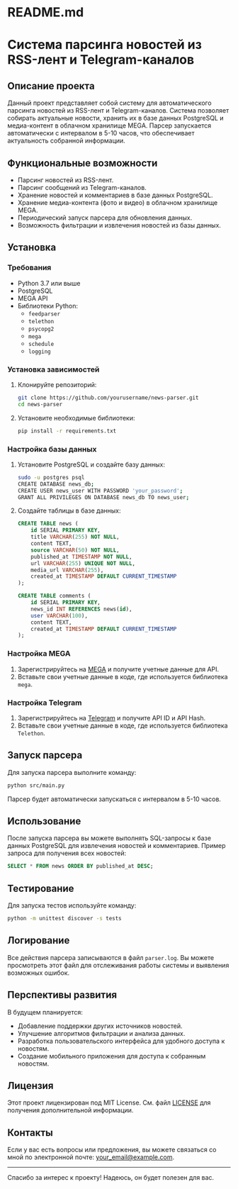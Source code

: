 # README.md

# Система парсинга новостей из RSS-лент и Telegram-каналов

## Описание проекта

Данный проект представляет собой систему для автоматического парсинга новостей из RSS-лент и Telegram-каналов. Система позволяет собирать актуальные новости, хранить их в базе данных PostgreSQL и медиа-контент в облачном хранилище MEGA. Парсер запускается автоматически с интервалом в 5-10 часов, что обеспечивает актуальность собранной информации.

## Функциональные возможности

- Парсинг новостей из RSS-лент.
- Парсинг сообщений из Telegram-каналов.
- Хранение новостей и комментариев в базе данных PostgreSQL.
- Хранение медиа-контента (фото и видео) в облачном хранилище MEGA.
- Периодический запуск парсера для обновления данных.
- Возможность фильтрации и извлечения новостей из базы данных.

## Установка

### Требования

- Python 3.7 или выше
- PostgreSQL
- MEGA API
- Библиотеки Python:
  - `feedparser`
  - `telethon`
  - `psycopg2`
  - `mega`
  - `schedule`
  - `logging`

### Установка зависимостей

1. Клонируйте репозиторий:

   ```bash
   git clone https://github.com/yourusername/news-parser.git
   cd news-parser
   ```

2. Установите необходимые библиотеки:

   ```bash
   pip install -r requirements.txt
   ```

### Настройка базы данных

1. Установите PostgreSQL и создайте базу данных:

   ```bash
   sudo -u postgres psql
   CREATE DATABASE news_db;
   CREATE USER news_user WITH PASSWORD 'your_password';
   GRANT ALL PRIVILEGES ON DATABASE news_db TO news_user;
   ```

2. Создайте таблицы в базе данных:

   ```sql
   CREATE TABLE news (
       id SERIAL PRIMARY KEY,
       title VARCHAR(255) NOT NULL,
       content TEXT,
       source VARCHAR(50) NOT NULL,
       published_at TIMESTAMP NOT NULL,
       url VARCHAR(255) UNIQUE NOT NULL,
       media_url VARCHAR(255),
       created_at TIMESTAMP DEFAULT CURRENT_TIMESTAMP
   );

   CREATE TABLE comments (
       id SERIAL PRIMARY KEY,
       news_id INT REFERENCES news(id),
       user VARCHAR(100),
       content TEXT,
       created_at TIMESTAMP DEFAULT CURRENT_TIMESTAMP
   );
   ```

### Настройка MEGA

1. Зарегистрируйтесь на [MEGA](https://mega.nz/) и получите учетные данные для API.
2. Вставьте свои учетные данные в коде, где используется библиотека `mega`.

### Настройка Telegram

1. Зарегистрируйтесь на [Telegram](https://telegram.org/) и получите API ID и API Hash.
2. Вставьте свои учетные данные в коде, где используется библиотека `Telethon`.

## Запуск парсера

Для запуска парсера выполните команду:

```bash
python src/main.py
```

Парсер будет автоматически запускаться с интервалом в 5-10 часов.

## Использование

После запуска парсера вы можете выполнять SQL-запросы к базе данных PostgreSQL для извлечения новостей и комментариев. Пример запроса для получения всех новостей:

```sql
SELECT * FROM news ORDER BY published_at DESC;
```

## Тестирование

Для запуска тестов используйте команду:

```bash
python -m unittest discover -s tests
```

## Логирование

Все действия парсера записываются в файл `parser.log`. Вы можете просмотреть этот файл для отслеживания работы системы и выявления возможных ошибок.

## Перспективы развития

В будущем планируется:

- Добавление поддержки других источников новостей.
- Улучшение алгоритмов фильтрации и анализа данных.
- Разработка пользовательского интерфейса для удобного доступа к новостям.
- Создание мобильного приложения для доступа к собранным новостям.

## Лицензия

Этот проект лицензирован под MIT License. См. файл [LICENSE](LICENSE) для получения дополнительной информации.

## Контакты

Если у вас есть вопросы или предложения, вы можете связаться со мной по электронной почте: your_email@example.com.

---

Спасибо за интерес к проекту! Надеюсь, он будет полезен для вас.
